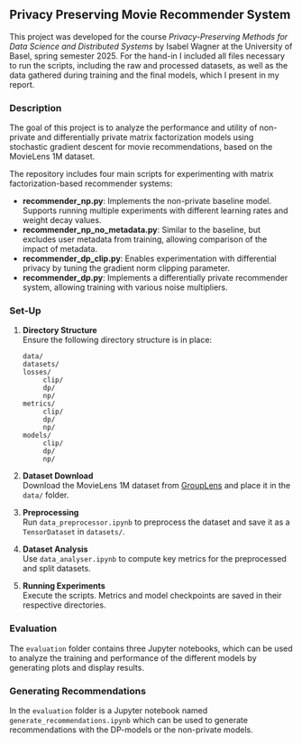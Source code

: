 ## Privacy Preserving Movie Recommender System

This project was developed for the course *Privacy-Preserving Methods for Data Science and Distributed Systems* by Isabel Wagner at the University of Basel, spring semester 2025.
For the hand-in I included all files necessary to run the scripts, including the raw and processed datasets, as well as the data gathered during training and the final models, which I present in my report.

### Description

The goal of this project is to analyze the performance and utility of non-private and differentially private matrix factorization models using stochastic gradient descent for movie recommendations, based on the MovieLens 1M dataset.

The repository includes four main scripts for experimenting with matrix factorization-based recommender systems:

- **recommender_np.py**: Implements the non-private baseline model. Supports running multiple experiments with different learning rates and weight decay values.
- **recommender_np_no_metadata.py**: Similar to the baseline, but excludes user metadata from training, allowing comparison of the impact of metadata.
- **recommender_dp_clip.py**: Enables experimentation with differential privacy by tuning the gradient norm clipping parameter.
- **recommender_dp.py**: Implements a differentially private recommender system, allowing training with various noise multipliers.

### Set-Up

1. **Directory Structure**  
    Ensure the following directory structure is in place:
    ```
    data/
    datasets/
    losses/
         clip/
         dp/
         np/
    metrics/
         clip/
         dp/
         np/
    models/
         clip/
         dp/
         np/
    ```

2. **Dataset Download**  
    Download the MovieLens 1M dataset from [GroupLens](https://grouplens.org/datasets/movielens/1m/) and place it in the `data/` folder.

3. **Preprocessing**  
    Run `data_preprocessor.ipynb` to preprocess the dataset and save it as a `TensorDataset` in `datasets/`.

4. **Dataset Analysis**  
    Use `data_analyser.ipynb` to compute key metrics for the preprocessed and split datasets.

5. **Running Experiments**  
    Execute the scripts. Metrics and model checkpoints are saved in their respective directories.

### Evaluation

The `evaluation` folder contains three Jupyter notebooks, which can be used to analyze the training and performance of the different models by generating plots and display results.

### Generating Recommendations

In the `evaluation` folder is a Jupyter notebook named `generate_recommendations.ipynb` which can be used to generate recommendations with the DP-models or the non-private models.
